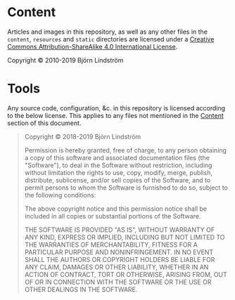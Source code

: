 # Content

Articles and images in this repository, as well as any other files in the `content`, `resources` and `static` directories are licensed under a [Creative Commons Attribution-ShareAlike 4.0 International License](http://creativecommons.org/licenses/by-sa/4.0/).

Copyright © 2010-2019 Björn Lindström

# Tools

Any source code, configuration, &c. in this repository is licensed according to the below
license. This applies to any files not mentioned in the [Content](#content)
section of this document.

> Copyright © 2018-2019 Björn Lindström
>
> Permission is hereby granted, free of charge, to any person obtaining a copy
> of this software and associated documentation files (the "Software"), to deal
> in the Software without restriction, including without limitation the rights
> to use, copy, modify, merge, publish, distribute, sublicense, and/or sell
> copies of the Software, and to permit persons to whom the Software is
> furnished to do so, subject to the following conditions:
>
> The above copyright notice and this permission notice shall be included in all
> copies or substantial portions of the Software.
>
> THE SOFTWARE IS PROVIDED "AS IS", WITHOUT WARRANTY OF ANY KIND, EXPRESS OR
> IMPLIED, INCLUDING BUT NOT LIMITED TO THE WARRANTIES OF MERCHANTABILITY,
> FITNESS FOR A PARTICULAR PURPOSE AND NONINFRINGEMENT. IN NO EVENT SHALL THE
> AUTHORS OR COPYRIGHT HOLDERS BE LIABLE FOR ANY CLAIM, DAMAGES OR OTHER
> LIABILITY, WHETHER IN AN ACTION OF CONTRACT, TORT OR OTHERWISE, ARISING FROM,
> OUT OF OR IN CONNECTION WITH THE SOFTWARE OR THE USE OR OTHER DEALINGS IN THE
> SOFTWARE.
